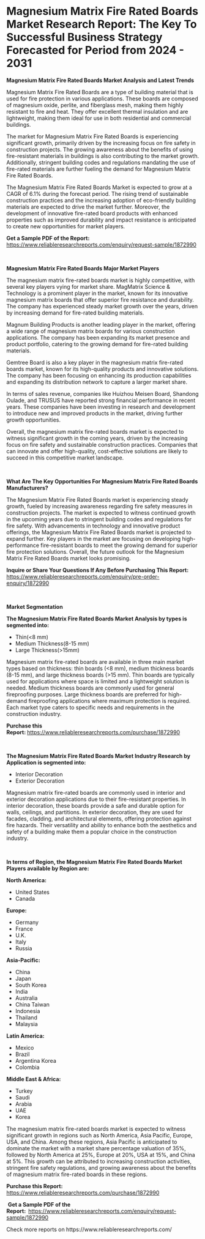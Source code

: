<p><h1>Magnesium Matrix Fire Rated Boards Market Research Report: The Key To Successful Business Strategy Forecasted for Period from 2024 - 2031</h1></p><p><strong>Magnesium Matrix Fire Rated Boards Market Analysis and Latest Trends</strong></p>
<p><p>Magnesium Matrix Fire Rated Boards are a type of building material that is used for fire protection in various applications. These boards are composed of magnesium oxide, perlite, and fiberglass mesh, making them highly resistant to fire and heat. They offer excellent thermal insulation and are lightweight, making them ideal for use in both residential and commercial buildings.</p><p>The market for Magnesium Matrix Fire Rated Boards is experiencing significant growth, primarily driven by the increasing focus on fire safety in construction projects. The growing awareness about the benefits of using fire-resistant materials in buildings is also contributing to the market growth. Additionally, stringent building codes and regulations mandating the use of fire-rated materials are further fueling the demand for Magnesium Matrix Fire Rated Boards.</p><p>The Magnesium Matrix Fire Rated Boards Market is expected to grow at a CAGR of 6.1% during the forecast period. The rising trend of sustainable construction practices and the increasing adoption of eco-friendly building materials are expected to drive the market further. Moreover, the development of innovative fire-rated board products with enhanced properties such as improved durability and impact resistance is anticipated to create new opportunities for market players.</p></p>
<p><strong>Get a Sample PDF of the Report:&nbsp;</strong> <a href="https://www.reliableresearchreports.com/enquiry/request-sample/1872990">https://www.reliableresearchreports.com/enquiry/request-sample/1872990</a></p>
<p>&nbsp;</p>
<p><strong>Magnesium Matrix Fire Rated Boards Major Market Players</strong></p>
<p><p>The magnesium matrix fire-rated boards market is highly competitive, with several key players vying for market share. MagMatrix Science & Technology is a prominent player in the market, known for its innovative magnesium matrix boards that offer superior fire resistance and durability. The company has experienced steady market growth over the years, driven by increasing demand for fire-rated building materials.</p><p>Magnum Building Products is another leading player in the market, offering a wide range of magnesium matrix boards for various construction applications. The company has been expanding its market presence and product portfolio, catering to the growing demand for fire-rated building materials.</p><p>Gemtree Board is also a key player in the magnesium matrix fire-rated boards market, known for its high-quality products and innovative solutions. The company has been focusing on enhancing its production capabilities and expanding its distribution network to capture a larger market share.</p><p>In terms of sales revenue, companies like Huizhou Meisen Board, Shandong Oulade, and TRUSUS have reported strong financial performance in recent years. These companies have been investing in research and development to introduce new and improved products in the market, driving further growth opportunities.</p><p>Overall, the magnesium matrix fire-rated boards market is expected to witness significant growth in the coming years, driven by the increasing focus on fire safety and sustainable construction practices. Companies that can innovate and offer high-quality, cost-effective solutions are likely to succeed in this competitive market landscape.</p></p>
<p>&nbsp;</p>
<p><strong>What Are The Key Opportunities For Magnesium Matrix Fire Rated Boards Manufacturers?</strong></p>
<p><p>The Magnesium Matrix Fire Rated Boards market is experiencing steady growth, fueled by increasing awareness regarding fire safety measures in construction projects. The market is expected to witness continued growth in the upcoming years due to stringent building codes and regulations for fire safety. With advancements in technology and innovative product offerings, the Magnesium Matrix Fire Rated Boards market is projected to expand further. Key players in the market are focusing on developing high-performance fire-resistant boards to meet the growing demand for superior fire protection solutions. Overall, the future outlook for the Magnesium Matrix Fire Rated Boards market looks promising.</p></p>
<p><strong>Inquire or Share Your Questions If Any Before Purchasing This Report:</strong> <a href="https://www.reliableresearchreports.com/enquiry/pre-order-enquiry/1872990">https://www.reliableresearchreports.com/enquiry/pre-order-enquiry/1872990</a></p>
<p>&nbsp;</p>
<p><strong>Market Segmentation</strong></p>
<p><strong>The Magnesium Matrix Fire Rated Boards Market Analysis by types is segmented into:</strong></p>
<p><ul><li>Thin(<8 mm)</li><li>Medium Thickness(8-15 mm)</li><li>Large Thickness(>15mm)</li></ul></p>
<p><p>Magnesium matrix fire-rated boards are available in three main market types based on thickness: thin boards (<8 mm), medium thickness boards (8-15 mm), and large thickness boards (>15 mm). Thin boards are typically used for applications where space is limited and a lightweight solution is needed. Medium thickness boards are commonly used for general fireproofing purposes. Large thickness boards are preferred for high-demand fireproofing applications where maximum protection is required. Each market type caters to specific needs and requirements in the construction industry.</p></p>
<p><strong>Purchase this Report:&nbsp;</strong><a href="https://www.reliableresearchreports.com/purchase/1872990">https://www.reliableresearchreports.com/purchase/1872990</a></p>
<p>&nbsp;</p>
<p><strong>The Magnesium Matrix Fire Rated Boards Market Industry Research by Application is segmented into:</strong></p>
<p><ul><li>Interior Decoration</li><li>Exterior Decoration</li></ul></p>
<p><p>Magnesium matrix fire-rated boards are commonly used in interior and exterior decoration applications due to their fire-resistant properties. In interior decoration, these boards provide a safe and durable option for walls, ceilings, and partitions. In exterior decoration, they are used for facades, cladding, and architectural elements, offering protection against fire hazards. Their versatility and ability to enhance both the aesthetics and safety of a building make them a popular choice in the construction industry.</p></p>
<p>&nbsp;</p>
<p><strong>In terms of Region, the Magnesium Matrix Fire Rated Boards Market Players available by Region are:</strong></p>
<p>
    <p> <strong> North America: </strong>
        <ul>
            <li>United States</li>
            <li>Canada</li>
        </ul>
        </p> 
    <p> <strong> Europe: </strong>
        <ul>
            <li>Germany</li>
            <li>France</li>
            <li>U.K.</li>
            <li>Italy</li>
            <li>Russia</li>
        </ul>
        </p> 
    <p> <strong> Asia-Pacific: </strong>
        <ul>
            <li>China</li>
            <li>Japan</li>
            <li>South Korea</li>
            <li>India</li>
            <li>Australia</li>
            <li>China Taiwan</li>
            <li>Indonesia</li>
            <li>Thailand</li>
            <li>Malaysia</li>
        </ul>
        </p> 
    <p> <strong> Latin America: </strong>
        <ul>
            <li>Mexico</li>
            <li>Brazil</li>
            <li>Argentina Korea</li>
            <li>Colombia</li>
        </ul>
        </p> 
    <p> <strong> Middle East & Africa: </strong>
        <ul>
            <li>Turkey</li>
            <li>Saudi</li>
            <li>Arabia</li>
            <li>UAE</li>
            <li>Korea</li>
        </ul>
    </p>
    </p>
<p><p>The magnesium matrix fire-rated boards market is expected to witness significant growth in regions such as North America, Asia Pacific, Europe, USA, and China. Among these regions, Asia Pacific is anticipated to dominate the market with a market share percentage valuation of 35%, followed by North America at 25%, Europe at 20%, USA at 15%, and China at 5%. This growth can be attributed to increasing construction activities, stringent fire safety regulations, and growing awareness about the benefits of magnesium matrix fire-rated boards in these regions.</p></p>
<p><strong>Purchase this Report: </strong><a href="https://www.reliableresearchreports.com/purchase/1872990">https://www.reliableresearchreports.com/purchase/1872990</a></p>
<p>&nbsp;<strong>Get a Sample PDF of the Report:&nbsp;&nbsp;</strong><a href="https://www.reliableresearchreports.com/enquiry/request-sample/1872990">https://www.reliableresearchreports.com/enquiry/request-sample/1872990</a></p>
<p><strong></strong></p>
<p>Check more reports on https://www.reliableresearchreports.com/</p>